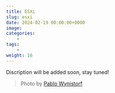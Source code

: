 ```yaml
---
title: ESXi
slug: esxi
date: 2024-02-19 00:00:00+0000
image: 
categories:
    - 
tags:
    - 
weight: 16
---
```

Discription will be added soon, stay tuned!

> Photo by [Pablo Wynistorf](https://www.pablo.one)
